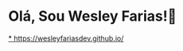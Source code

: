 # Olá, Sou Wesley Farias!👋 

  <a href="https://wesleyfariasdev.github.io/portfolio/" title="Meu portfolio">* https://wesleyfariasdev.github.io/</a>
